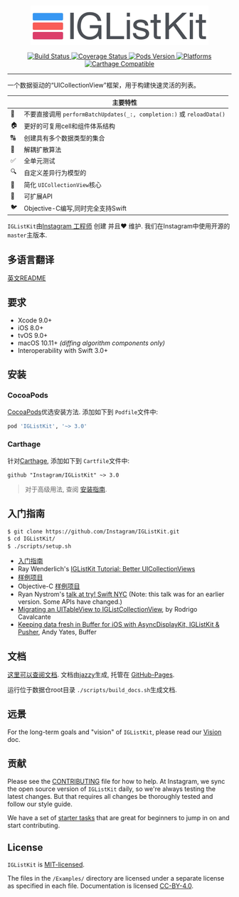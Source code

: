 <p align="center">
  <img src="https://raw.githubusercontent.com/Instagram/IGListKit/master/Resources/logo-animation.gif" width=400 />
</p>

<p align="center">
    <a href="https://travis-ci.org/Instagram/IGListKit">
        <img src="https://travis-ci.org/Instagram/IGListKit.svg?branch=master&style=flat"
             alt="Build Status">
    </a>
    <a href="https://coveralls.io/github/Instagram/IGListKit?branch=master">
      <img src="https://coveralls.io/repos/github/Instagram/IGListKit/badge.svg?branch=master"
           alt="Coverage Status" />
    </a>
    <a href="https://cocoapods.org/pods/IGListKit">
        <img src="https://img.shields.io/cocoapods/v/IGListKit.svg?style=flat"
             alt="Pods Version">
    </a>
    <a href="https://instagram.github.io/IGListKit/">
        <img src="https://img.shields.io/cocoapods/p/IGListKit.svg?style=flat"
             alt="Platforms">
    </a>
    <a href="https://github.com/Carthage/Carthage">
        <img src="https://img.shields.io/badge/Carthage-compatible-brightgreen.svg?style=flat"
             alt="Carthage Compatible">
    </a>
</p>

----------------

一个数据驱动的“UICollectionView”框架，用于构建快速灵活的列表。

|         | 主要特性  |
----------|-----------------
&#128581; | 不要直接调用 `performBatchUpdates(_:, completion:)` 或 `reloadData()`
&#127968; | 更好的可复用cell和组件体系结构
&#128288; | 创建具有多个数据类型的集合
&#128273; | 解耦扩散算法
&#9989;   | 全单元测试
&#128269; | 自定义差异行为模型的
&#128241; | 简化 `UICollectionView`核心
&#128640; | 可扩展API
&#128038; | Objective-C编写,同时完全支持Swift

`IGListKit`由[Instagram 工程师](https://engineering.instagram.com/) 创建 并且&#10084;&#65039; 维护.
我们在Instagram中使用开源的`master`主版本.
## 多语言翻译

[英文README](README.md)

## 要求

- Xcode 9.0+
- iOS 8.0+
- tvOS 9.0+
- macOS 10.11+ *(diffing algorithm components only)*
- Interoperability with Swift 3.0+

## 安装

### CocoaPods

[CocoaPods](https://cocoapods.org)优选安装方法. 添加如下到 `Podfile`文件中:

```ruby
pod 'IGListKit', '~> 3.0'
```

### Carthage

针对[Carthage](https://github.com/Carthage/Carthage), 添加如下到 `Cartfile`文件中:

```ogdl
github "Instagram/IGListKit" ~> 3.0
```

> 对于高级用法, 查阅 [安装指南](https://instagram.github.io/IGListKit/installation.html).

## 入门指南

```bash
$ git clone https://github.com/Instagram/IGListKit.git
$ cd IGListKit/
$ ./scripts/setup.sh
```

- [入门指南](https://instagram.github.io/IGListKit/getting-started.html)
- Ray Wenderlich's [IGListKit Tutorial: Better UICollectionViews](https://www.raywenderlich.com/147162/iglistkit-tutorial-better-uicollectionviews)
- [样例项目](https://github.com/Instagram/IGListKit/tree/master/Examples)
- Objective-C [样例项目](https://github.com/ccworld1000/CCIGListKitDemo)
- Ryan Nystrom's [talk at try! Swift NYC](https://realm.io/news/tryswift-ryan-nystrom-refactoring-at-scale-lessons-learned-rewriting-instagram-feed/) (Note: this talk was for an earlier version. Some APIs have changed.)
- [Migrating an UITableView to IGListCollectionView](https://medium.com/cocoaacademymag/iglistkit-migrating-an-uitableview-to-iglistkitcollectionview-65a30cf9bac9), by Rodrigo Cavalcante
- [Keeping data fresh in Buffer for iOS with AsyncDisplayKit, IGListKit & Pusher](https://overflow.buffer.com/2017/04/10/keeping-data-fresh-buffer-ios-asyncdisplaykit-iglistkit-pusher/), Andy Yates, Buffer

## 文档

[这里可以查阅文档](https://instagram.github.io/IGListKit). 文档由[jazzy](https://github.com/realm/jazzy)生成, 托管在 [GitHub-Pages](https://pages.github.com).

运行位于数据仓root目录 `./scripts/build_docs.sh`生成文档.

## 远景

For the long-term goals and "vision" of `IGListKit`, please read our [Vision](https://github.com/Instagram/IGListKit/blob/master/Guides/VISION.md) doc.

## 贡献

Please see the [CONTRIBUTING](https://github.com/Instagram/IGListKit/blob/master/.github/CONTRIBUTING.md) file for how to help. At Instagram, we sync the open source version of `IGListKit` daily, so we're always testing the latest changes. But that requires all changes be thoroughly tested and follow our style guide.

We have a set of [starter tasks](https://github.com/Instagram/IGListKit/issues?q=is%3Aissue+is%3Aopen+label%3Astarter-task) that are great for beginners to jump in on and start contributing.

## License

`IGListKit` is [MIT-licensed](./LICENSE).

The files in the `/Examples/` directory are licensed under a separate license as specified in each file. Documentation is licensed [CC-BY-4.0](https://creativecommons.org/licenses/by/4.0/).
